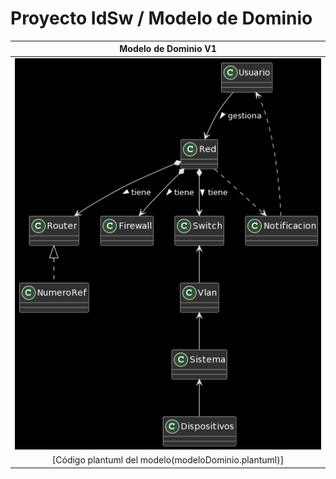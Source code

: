 # Proyecto IdSw / Modelo de Dominio

|Modelo de Dominio V1|
|:-:|
|![Imagen](modeloDominioV1.png)|
|[Código plantuml del modelo(modeloDominio.plantuml)]
